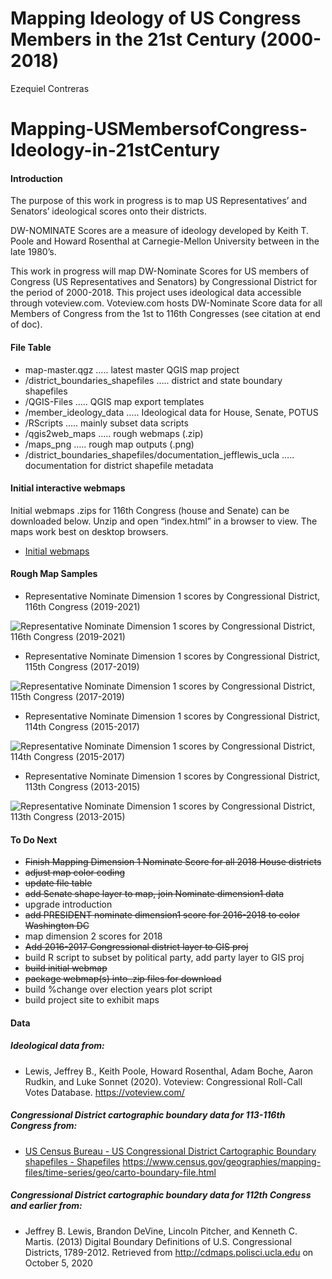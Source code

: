 Mapping Ideology of US Congress Members in the 21st Century (2000-2018)
================
Ezequiel Contreras

# Mapping-USMembersofCongress-Ideology-in-21stCentury

#### Introduction

The purpose of this work in progress is to map US Representatives’ and
Senators’ ideological scores onto their districts.

DW-NOMINATE Scores are a measure of ideology developed by Keith T. Poole
and Howard Rosenthal at Carnegie-Mellon University between in the late
1980’s.

This work in progress will map DW-Nominate Scores for US members of
Congress (US Representatives and Senators) by Congressional District for
the period of 2000-2018. This project uses ideological data accessible
through voteview.com. Voteview.com hosts DW-Nominate Score data for all
Members of Congress from the 1st to 116th Congresses (see citation at
end of doc).

#### File Table

  - map-master.qgz ….. latest master QGIS map project
  - /district\_boundaries\_shapefiles ….. district and state boundary
    shapefiles
  - /QGIS-Files ….. QGIS map export templates
  - /member\_ideology\_data ….. Ideological data for House, Senate,
    POTUS
  - /RScripts ….. mainly subset data scripts
  - /qgis2web\_maps ….. rough webmaps (.zip)
  - /maps\_png ….. rough map outputs (.png)
  - /district\_boundaries\_shapefiles/documentation\_jefflewis\_ucla …..
    documentation for district shapefile metadata

#### Initial interactive webmaps

Initial webmaps .zips for 116th Congress (house and Senate) can be
downloaded below. Unzip and open “index.html” in a browser to view. The
maps work best on desktop browsers.

  - [Initial webmaps](qgis2web_maps)

#### Rough Map Samples

  - Representative Nominate Dimension 1 scores by Congressional
    District, 116th Congress (2019-2021)

![Representative Nominate Dimension 1 scores by Congressional District,
116th Congress (2019-2021)](maps_png/nl_116_MasterView_Massive.png)

  - Representative Nominate Dimension 1 scores by Congressional
    District, 115th Congress (2017-2019)

![Representative Nominate Dimension 1 scores by Congressional District,
115th Congress (2017-2019)](maps_png/nl_115_MasterView_Massive.png)

  - Representative Nominate Dimension 1 scores by Congressional
    District, 114th Congress (2015-2017)

![Representative Nominate Dimension 1 scores by Congressional District,
114th Congress (2015-2017)](maps_png/nl_114_MasterView_Massive.png)

  - Representative Nominate Dimension 1 scores by Congressional
    District, 113th Congress (2013-2015)

![Representative Nominate Dimension 1 scores by Congressional District,
113th Congress (2013-2015)](maps_png/nl_113_MasterView_Massive.png)

#### To Do Next

  - ~~Finish Mapping Dimension 1 Nominate Score for all 2018 House
    districts~~
  - ~~adjust map color coding~~
  - ~~update file table~~
  - ~~add Senate shape layer to map, join Nominate dimension1 data~~
  - upgrade introduction
  - ~~add PRESIDENT nominate dimension1 score for 2016-2018 to color
    Washington DC~~
  - map dimension 2 scores for 2018
  - ~~Add 2016-2017 Congressional district layer to GIS proj~~
  - build R script to subset by political party, add party layer to GIS
    proj
  - ~~build initial webmap~~
  - ~~package webmap(s) into .zip files for download~~
  - build %change over election years plot script
  - build project site to exhibit maps

#### Data

##### Ideological data from:

  - Lewis, Jeffrey B., Keith Poole, Howard Rosenthal, Adam Boche, Aaron
    Rudkin, and Luke Sonnet (2020). Voteview: Congressional Roll-Call
    Votes Database. <https://voteview.com/>

##### Congressional District cartographic boundary data for 113-116th Congress from:

  - [US Census Bureau - US Congressional District Cartographic Boundary
    shapefiles -
    Shapefiles](https://www.census.gov/geographies/mapping-files/time-series/geo/carto-boundary-file.html)
    <https://www.census.gov/geographies/mapping-files/time-series/geo/carto-boundary-file.html>

##### Congressional District cartographic boundary data for 112th Congress and earlier from:

  - Jeffrey B. Lewis, Brandon DeVine, Lincoln Pitcher, and Kenneth C.
    Martis. (2013) Digital Boundary Definitions of U.S. Congressional
    Districts, 1789-2012. Retrieved from
    <http://cdmaps.polisci.ucla.edu> on October 5, 2020
